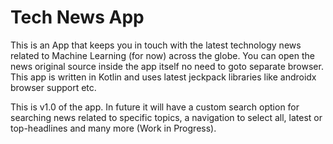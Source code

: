 # Tech News App

This is an App that keeps you in touch with the latest technology news related to Machine Learning (for now) across the globe. You can open the news original source inside the app itself no need to goto separate browser. This app is written in Kotlin and uses latest jeckpack libraries like androidx browser support etc.

This is v1.0 of the app. In future it will have a custom search option for searching news related to specific topics, a navigation to select all, latest or top-headlines and many more (Work in Progress).
